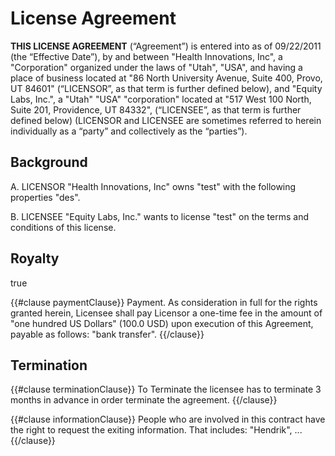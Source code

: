 License Agreement
====

**THIS LICENSE AGREEMENT** (“Agreement”) is entered into as of 09/22/2011 (the “Effective Date”), by and between "Health Innovations, Inc", a "Corporation" organized under the laws of "Utah", "USA", and having a place of business located at "86 North University Avenue, Suite 400, Provo, UT 84601" (“LICENSOR”, as that term is further defined below), and "Equity Labs, Inc.", a "Utah" "USA" "corporation" located at "517 West 100 North, Suite 201, Providence, UT  84332", (“LICENSEE”, as that term is further defined below) (LICENSOR and LICENSEE are sometimes referred to herein individually as a “party” and collectively as the “parties”).

Background
----

A. LICENSOR "Health Innovations, Inc" owns "test" with the following properties "des".

B. LICENSEE "Equity Labs, Inc." wants to license "test" on the terms and conditions of this license.

Royalty
----

true

{{#clause paymentClause}}
Payment. As consideration in full for the rights granted herein, Licensee shall pay Licensor a one-time fee in the amount of "one hundred US Dollars" (100.0 USD) upon execution of this Agreement, payable as follows: "bank transfer".
{{/clause}}

Termination
----

{{#clause terminationClause}}
To Terminate the licensee has to terminate 3 months in advance in order terminate the agreement.
{{/clause}}

{{#clause informationClause}}
People who are involved in this contract have the right to request the exiting information. That includes: "Hendrik", ...
{{/clause}}